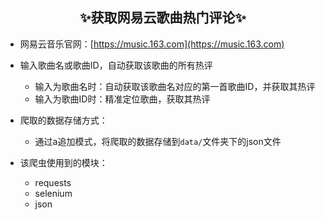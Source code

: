 ## <center>✨获取网易云歌曲热门评论✨</center>
 - 网易云音乐官网：[https://music.163.com](https://music.163.com)

 - 输入歌曲名或歌曲ID，自动获取该歌曲的所有热评
	 - 输入为歌曲名时：自动获取该歌曲名对应的第一首歌曲ID，并获取其热评
	 - 输入为歌曲ID时：精准定位歌曲，获取其热评
 - 爬取的数据存储方式：
    - 通过a追加模式，将爬取的数据存储到`data/`文件夹下的json文件
 - 该爬虫使用到的模块：
	 - requests
	 - selenium
	 - json